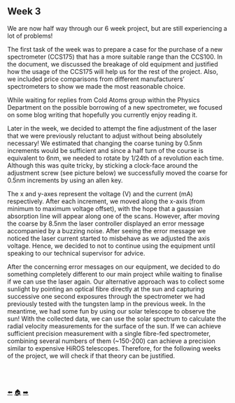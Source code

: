 ## Week 3
We are now half way through our 6 week project, but are still experiencing a lot of problems! 

The first task of the week was to prepare a case for the purchase of a new spectrometer (CCS175) that has a more suitable range than the CCS100. In the document, we discussed the breakage of old equipment and justified how the usage of the CCS175 will help us for the rest of the project. Also, we included price comparisons from different manufacturers’ spectrometers to show we made the most reasonable choice.

While waiting for replies from Cold Atoms group within the Physics Department on the possible borrowing of a new spectrometer, we focused on some blog writing that hopefully you currently enjoy reading it.

Later in the week, we decided to attempt the fine adjustment of the laser that we were previously reluctant to adjust without being absolutely necessary! We estimated that changing the coarse tuning by 0.5nm increments would be sufficient and since a half turn of the course is equivalent to 6nm, we needed to rotate by 1/24th of a revolution each time. Although this was quite tricky, by sticking a clock-face around the adjustment screw (see picture below) we successfully moved the coarse for 0.5nm increments by using an allen key.

The x and y-axes represent the voltage (V) and the current (mA) respectively. After each increment, we moved along the x-axis (from minimum to maximum voltage offset), with the hope that a gaussian absorption line will appear along one of the scans. However, after moving the coarse by 8.5nm the laser controller displayed an  error message accompanied by a buzzing noise. After seeing the error message we noticed the laser current started to misbehave as we adjusted the axis voltage. Hence, we decided to not to continue using the equipment  until speaking to our technical supervisor for advice. 

After the concerning error messages on our equipment, we decided to do something completely different to our main project while waiting to finalise if we can use the laser again.
Our alternative approach  was to collect some sunlight by pointing an optical fibre directly at the sun and capturing successive one second  exposures through the spectrometer we had previously tested with the tungsten lamp in the previous week. In the meantime, we had some fun by using our solar telescope to observe the sun! With the collected data, we can use the solar spectrum to calculate the radial velocity measurements for the surface of the sun. If we can achieve sufficient precision measurement with a single fibre-fed spectrometer, combining several numbers of them (~150-200) can achieve a precision similar to expensive HiROS telescopes. Therefore, for the following weeks of the project, we will check if that theory can be justified.













</br></br></br>
[:arrow_left:](https://github.com/daw538/hirosplacement/blob/master/week2.md)
[:house:](https://github.com/daw538/hirosplacement)
[:arrow_right:](https://github.com/daw538/hirosplacement/blob/master/week4.md)
